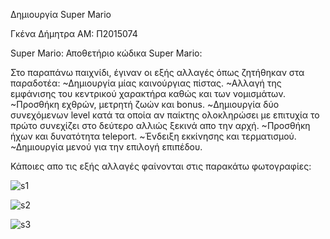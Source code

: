 Δημιουργία Super Mario

Γκένα Δήμητρα
ΑΜ: Π2015074

Super Mario:
Αποθετήριο κώδικα Super Mario: 

Στο παραπάνω παιχνίδι, έγιναν οι εξής αλλαγές όπως ζητήθηκαν στα παραδοτέα:
~Δημιουργία μίας καινούργιας πίστας.
~Αλλαγή της εμφάνισης του κεντρικού χαρακτήρα καθώς και των νομισμάτων.
~Προσθήκη εχθρών, μετρητή ζωών και bonus.
~Δημιουργία δύο συνεχόμενων level κατά τα οποία αν παίκτης ολοκληρώσει με επιτυχία το πρώτο συνεχίζει στο δεύτερο αλλιώς ξεκινά απο την αρχή.
~Προσθήκη ήχων και δυνατότητα teleport.
~Ένδειξη εκκίνησης και τερματισμού.
~Δημιουργία μενού για την επιλογή επιπέδου.

Κάποιες απο τις εξής αλλαγές φαίνονται στις παρακάτω φωτογραφίες: 

![s1](https://user-images.githubusercontent.com/22773897/44390409-dfb79400-a535-11e8-9bd2-03156f29c7be.png)

![s2](https://user-images.githubusercontent.com/22773897/44390447-f5c55480-a535-11e8-93fe-746423d56640.png)

![s3](https://user-images.githubusercontent.com/22773897/44390467-007fe980-a536-11e8-8db1-be72e469ba56.png)
